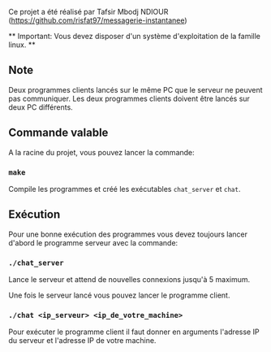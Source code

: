 Ce projet a été réalisé par Tafsir Mbodj NDIOUR (https://github.com/risfat97/messagerie-instantanee)

** Important: Vous devez disposer d'un système d'exploitation de la famille linux. **

## Note

Deux programmes clients lancés sur le même PC que le serveur ne peuvent pas communiquer.
Les deux programmes clients doivent être lancés sur deux PC différents.

## Commande valable 

A la racine du projet, vous pouvez lancer la commande:

### `make`

Compile les programmes et créé les exécutables `chat_server` et `chat`.

## Exécution 

Pour une bonne exécution des programmes vous devez toujours lancer d'abord le programme serveur avec la commande:

### `./chat_server`

Lance le serveur et attend de nouvelles connexions jusqu'à 5 maximum.

Une fois le serveur lancé vous pouvez lancer le programme client.

### `./chat <ip_serveur> <ip_de_votre_machine>`

Pour exécuter le programme client il faut donner en arguments l'adresse IP du serveur et l'adresse IP de votre machine.

